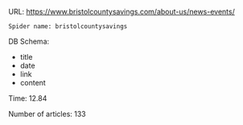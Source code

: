 URL: https://www.bristolcountysavings.com/about-us/news-events/

    Spider name: bristolcountysavings

DB Schema:
- title
- date
- link
- content

Time: 12.84

Number of articles: 133
